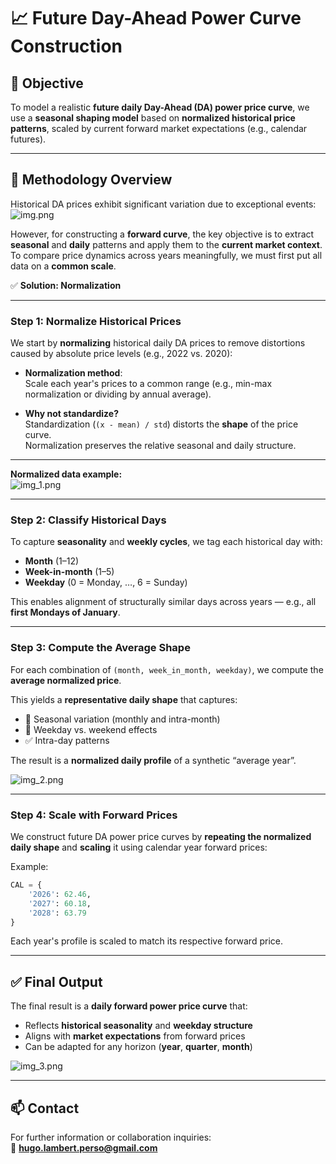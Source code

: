 # 📈 Future Day-Ahead Power Curve Construction

## 🧠 Objective

To model a realistic **future daily Day-Ahead (DA) power price curve**, we use a **seasonal shaping model** based on **normalized historical price patterns**, scaled by current forward market expectations (e.g., calendar futures).

---

## 🔧 Methodology Overview

Historical DA prices exhibit significant variation due to exceptional events:  
![img.png](img.png)

However, for constructing a **forward curve**, the key objective is to extract **seasonal** and **daily** patterns and apply them to the **current market context**.  
To compare price dynamics across years meaningfully, we must first put all data on a **common scale**.

✅ **Solution: Normalization**

---

### Step 1: Normalize Historical Prices

We start by **normalizing** historical daily DA prices to remove distortions caused by absolute price levels (e.g., 2022 vs. 2020):

- **Normalization method**:  
  Scale each year's prices to a common range (e.g., min-max normalization or dividing by annual average).

- **Why not standardize?**  
  Standardization (`(x - mean) / std`) distorts the **shape** of the price curve.  
  Normalization preserves the relative seasonal and daily structure.

---

**Normalized data example:**  
![img_1.png](img_1.png)

---

### Step 2: Classify Historical Days

To capture **seasonality** and **weekly cycles**, we tag each historical day with:

- **Month** (1–12)  
- **Week-in-month** (1–5)  
- **Weekday** (0 = Monday, …, 6 = Sunday)

This enables alignment of structurally similar days across years — e.g., all **first Mondays of January**.

---

### Step 3: Compute the Average Shape

For each combination of `(month, week_in_month, weekday)`, we compute the **average normalized price**.

This yields a **representative daily shape** that captures:

- 🔁 Seasonal variation (monthly and intra-month)  
- 📆 Weekday vs. weekend effects  
- ✅ Intra-day patterns

The result is a **normalized daily profile** of a synthetic “average year”.

![img_2.png](img_2.png)

---

### Step 4: Scale with Forward Prices

We construct future DA power price curves by **repeating the normalized daily shape** and **scaling** it using calendar year forward prices:

Example:
```python
CAL = {
    '2026': 62.46,
    '2027': 60.18,
    '2028': 63.79
}
```

Each year's profile is scaled to match its respective forward price.

---

## ✅ Final Output

The final result is a **daily forward power price curve** that:

- Reflects **historical seasonality** and **weekday structure**  
- Aligns with **market expectations** from forward prices  
- Can be adapted for any horizon (**year**, **quarter**, **month**)

![img_3.png](img_3.png)

---

## 📫 Contact

For further information or collaboration inquiries:  
📧 **hugo.lambert.perso@gmail.com**

